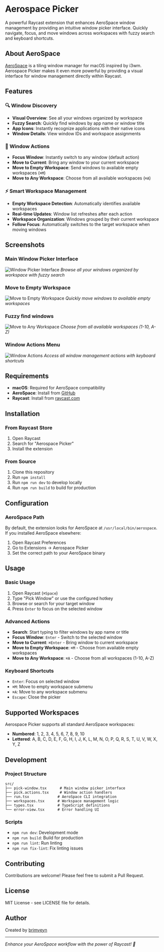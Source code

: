 # Aerospace Picker

A powerful Raycast extension that enhances AeroSpace window management by providing an intuitive window picker interface. Quickly navigate, focus, and move windows across workspaces with fuzzy search and keyboard shortcuts.

## About AeroSpace

[AeroSpace](https://github.com/nikitabobko/AeroSpace) is a tiling window manager for macOS inspired by i3wm. Aerospace Picker makes it even more powerful by providing a visual interface for window management directly within Raycast.

## Features

### 🔍 **Window Discovery**
- **Visual Overview**: See all your windows organized by workspace
- **Fuzzy Search**: Quickly find windows by app name or window title
- **App Icons**: Instantly recognize applications with their native icons
- **Window Details**: View window IDs and workspace assignments

### 🎯 **Window Actions**
- **Focus Window**: Instantly switch to any window (default action)
- **Move to Current**: Bring any window to your current workspace
- **Move to Empty Workspace**: Send windows to available empty workspaces (`⌘M`)
- **Move to Any Workspace**: Choose from all available workspaces (`⌘A`)

### ⚡ **Smart Workspace Management**
- **Empty Workspace Detection**: Automatically identifies available workspaces
- **Real-time Updates**: Window list refreshes after each action
- **Workspace Organization**: Windows grouped by their current workspace
- **Follow Focus**: Automatically switches to the target workspace when moving windows

## Screenshots

### Main Window Picker Interface
![Window Picker Interface](metadata/picker-1.png)
*Browse all your windows organized by workspace with fuzzy search*

### Move to Empty Workspace
![Move to Empty Workspace](metadata/picker-3.png)
*Quickly move windows to available empty workspaces*

### Fuzzy find windows
![Move to Any Workspace](metadata/picker-4.png)
*Choose from all available workspaces (1-10, A-Z)*

### Window Actions Menu
![Window Actions](metadata/picker-2.png)
*Access all window management actions with keyboard shortcuts*

## Requirements

- **macOS**: Required for AeroSpace compatibility
- **AeroSpace**: Install from [GitHub](https://github.com/nikitabobko/AeroSpace)
- **Raycast**: Install from [raycast.com](https://raycast.com)

## Installation

### From Raycast Store
1. Open Raycast
2. Search for "Aerospace Picker"
3. Install the extension

### From Source
1. Clone this repository
2. Run `npm install`
3. Run `npm run dev` to develop locally
4. Run `npm run build` to build for production

## Configuration

### AeroSpace Path
By default, the extension looks for AeroSpace at `/usr/local/bin/aerospace`. If you installed AeroSpace elsewhere:

1. Open Raycast Preferences
2. Go to Extensions → Aerospace Picker
3. Set the correct path to your AeroSpace binary

## Usage

### Basic Usage
1. Open Raycast (`⌘Space`)
2. Type "Pick Window" or use the configured hotkey
3. Browse or search for your target window
4. Press `Enter` to focus on the selected window

### Advanced Actions
- **Search**: Start typing to filter windows by app name or title
- **Focus Window**: `Enter` - Switch to the selected window
- **Move to Current**: `⌘Enter` - Bring window to current workspace  
- **Move to Empty Workspace**: `⌘M` - Choose from available empty workspaces
- **Move to Any Workspace**: `⌘A` - Choose from all workspaces (1-10, A-Z)

### Keyboard Shortcuts
- `Enter`: Focus on selected window
- `⌘M`: Move to empty workspace submenu
- `⌘A`: Move to any workspace submenu
- `Escape`: Close the picker

## Supported Workspaces

Aerospace Picker supports all standard AeroSpace workspaces:
- **Numbered**: 1, 2, 3, 4, 5, 6, 7, 8, 9, 10
- **Lettered**: A, B, C, D, E, F, G, H, I, J, K, L, M, N, O, P, Q, R, S, T, U, V, W, X, Y, Z

## Development

### Project Structure
```
src/
├── pick-window.tsx      # Main window picker interface
├── pick.actions.tsx     # Window action handlers
├── run.tsx             # AeroSpace CLI integration
├── workspaces.tsx      # Workspace management logic
├── types.tsx           # TypeScript definitions
└── error-view.tsx      # Error handling UI
```

### Scripts
- `npm run dev`: Development mode
- `npm run build`: Build for production
- `npm run lint`: Run linting
- `npm run fix-lint`: Fix linting issues

## Contributing

Contributions are welcome! Please feel free to submit a Pull Request.

## License

MIT License - see LICENSE file for details.

## Author

Created by [brimveyn](https://github.com/brimveyn)

---

*Enhance your AeroSpace workflow with the power of Raycast! 🚀*
